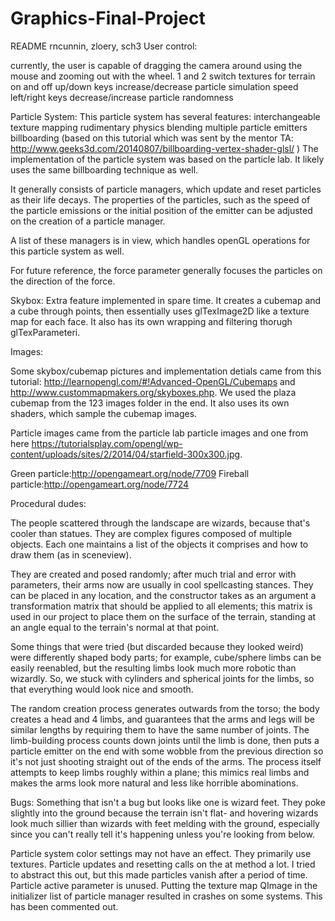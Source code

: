 # Graphics-Final-Project
README
rncunnin, zloery, sch3
User control:

currently, the user is capable of dragging the camera around using the mouse and zooming out with the wheel. 
1 and 2 switch textures for terrain on and off
up/down keys increase/decrease particle simulation speed
left/right keys decrease/increase particle randomness

Particle System:
This particle system has several features:
interchangeable texture mapping
rudimentary physics
blending
multiple particle emitters
billboarding (based on this tutorial which was sent by the mentor TA: http://www.geeks3d.com/20140807/billboarding-vertex-shader-glsl/ )
The implementation of the particle system was based on the particle lab. It likely uses the same billboarding technique as well.
 
It generally  consists of particle managers, which update and reset particles as their life decays. The properties of the particles, such as the speed of the particle emissions or the initial position of the emitter can be adjusted on the creation of a particle manager. 

A list of these managers is in view, which handles openGL operations for this particle system as well. 

For future reference, the force parameter generally focuses the particles on the direction of the force.

Skybox:
Extra feature implemented in spare time. It creates a cubemap and a cube through points, then essentially uses glTexImage2D like a texture map for each face. It also has its own wrapping and filtering thorugh glTexParameteri. 

Images:

Some skybox/cubemap pictures and implementation detials came from this tutorial: http://learnopengl.com/#!Advanced-OpenGL/Cubemaps and http://www.custommapmakers.org/skyboxes.php. We used the plaza cubemap from the 123 images folder in the end. It also uses its own shaders, which sample the cubemap images.

Particle images came from the particle lab particle images and one from here https://tutorialsplay.com/opengl/wp-content/uploads/sites/2/2014/04/starfield-300x300.jpg.

Green particle:http://opengameart.org/node/7709
Fireball particle:http://opengameart.org/node/7724


Procedural dudes: 

The people scattered through the landscape are wizards, because that's cooler than statues. 
They are complex figures composed of multiple objects.
Each one maintains a list of the objects it comprises and how to draw them (as in sceneview). 

They are created and posed randomly; after much trial and error with parameters, their arms now are usually in cool spellcasting stances.
They can be placed in any location, and the constructor takes as an argument a transformation matrix that should be applied to all elements; this matrix is used in our project to place them on the surface of the terrain, standing at an angle equal to the terrain's normal at that point. 

Some things that were tried (but discarded because they looked weird) were differently shaped body parts; for example, cube/sphere limbs can be easily reenabled, but the resulting limbs look much more robotic than wizardly. So, we stuck with cylinders and spherical joints for the limbs, so that everything would look nice and smooth.

The random creation process generates outwards from the torso; the body creates a head and 4 limbs, and guarantees that the arms and legs will be similar lengths by requiring them to have the same number of joints. 
The limb-building process counts down joints until the limb is done, then puts a particle emitter on the end with some wobble from the previous direction so it's not just shooting straight out of the ends of the arms.
The process itself attempts to keep limbs roughly within a plane; this mimics real limbs and makes the arms look more natural and less like horrible abominations.


Bugs:
Something that isn't a bug but looks like one is wizard feet. They poke slightly into the ground because the terrain isn't flat- and hovering wizards look much sillier than wizards with feet melding with the ground, especially since you can't really tell it's happening unless you're looking from below.

Particle system color settings may not have an effect. They primarily use textures. 
Particle updates and resetting calls on the at method a lot. I tried to abstract this out, but this made particles vanish after a period of time. 
Particle active parameter is unused.
Putting the texture map QImage in the initializer list of particle manager resulted in crashes on some systems. This has been commented out.
